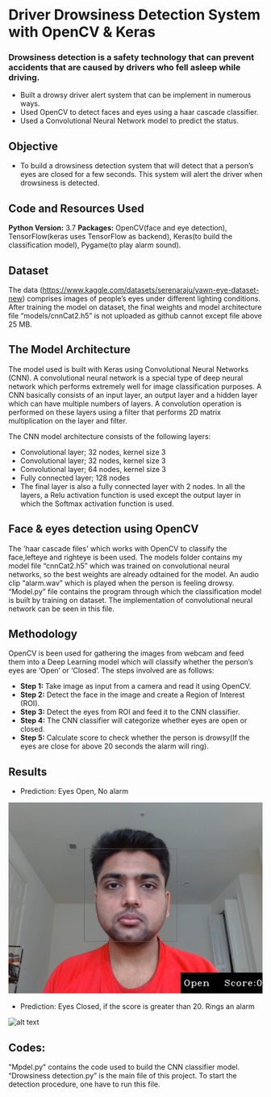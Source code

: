 # Driver Drowsiness Detection System with OpenCV & Keras
### Drowsiness detection is a safety technology that can prevent accidents that are caused by drivers who fell asleep while driving.
* Built a drowsy driver alert system that can be implement in numerous ways.
* Used OpenCV to detect faces and eyes using a haar cascade classifier.
* Used a Convolutional Neural Network model to predict the status.

## Objective
* To build a drowsiness detection system that will detect that a person’s eyes are closed for a few seconds. This system will alert the driver when drowsiness is detected.

## Code and Resources Used
**Python Version:** 3.7
**Packages:** OpenCV(face and eye detection), TensorFlow(keras uses TensorFlow as backend), Keras(to build the classification model), Pygame(to play alarm sound).

## Dataset 
The data (https://www.kaggle.com/datasets/serenaraju/yawn-eye-dataset-new) comprises images of people’s eyes under different lighting conditions. After training the model on dataset, the final weights and model architecture file “models/cnnCat2.h5” is not uploaded as github cannot except file above 25 MB.

## The Model Architecture
The model used is built with Keras using Convolutional Neural Networks (CNN). A convolutional neural network is a special type of deep neural network which performs extremely well for image classification purposes. A CNN basically consists of an input layer, an output layer and a hidden layer which can have multiple numbers of layers. A convolution operation is performed on these layers using a filter that performs 2D matrix multiplication on the layer and filter.

The CNN model architecture consists of the following layers:
* Convolutional layer; 32 nodes, kernel size 3
* Convolutional layer; 32 nodes, kernel size 3
* Convolutional layer; 64 nodes, kernel size 3
* Fully connected layer; 128 nodes
* The final layer is also a fully connected layer with 2 nodes. In all the layers, a Relu activation function is used except the output layer in which the Softmax activation function is used.

## Face & eyes detection using OpenCV
The 'haar cascade files' which works with OpenCV to classify the face,lefteye and righteye is been used.
The models folder contains my model file “cnnCat2.h5” which was trained on convolutional neural networks, so the best weights are already odtained for the model.
An audio clip “alarm.wav” which is played when the person is feeling drowsy.
“Model.py” file contains the program through which the classification model is built by training on dataset. The implementation of convolutional neural network can be seen in this file.

## Methodology
OpenCV is been used for gathering the images from webcam and feed them into a Deep Learning model which will classify whether the person’s eyes are ‘Open’ or ‘Closed’. The steps involved are as follows:

* **Step 1:** Take image as input from a camera and read it using OpenCV.
* **Step 2:** Detect the face in the image and create a Region of Interest (ROI).
* **Step 3:** Detect the eyes from ROI and feed it to the CNN classifier.
* **Step 4:** The CNN classifier will categorize whether eyes are open or closed.
* **Step 5:** Calculate score to check whether the person is drowsy(If the eyes are close for above 20 seconds the alarm will ring).

## Results

* Prediction: Eyes Open, No alarm

![alt text](Images/Open.png)

* Prediction: Eyes Closed, if the score is greater than 20. Rings an alarm

![alt text]()

## Codes: 
"Mpdel.py" contains the code used to build the CNN classifier model.
“Drowsiness detection.py” is the main file of this project. To start the detection procedure, one have to run this file.
